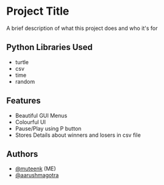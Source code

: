 
# Project Title

A brief description of what this project does and who it's for


## Python Libraries Used

- turtle
- csv
- time
- random

  
## Features

- Beautiful GUI Menus
- Colourful UI
- Pause/Play using P button
- Stores Details about winners and losers in csv file

  
## Authors

- [@muteenk](https://www.github.com/muteenk)    (ME)
- [@aarushmagotra](https://www.github.com/aarushmagotra)

  